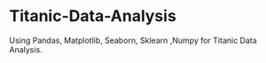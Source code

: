 # Titanic-Data-Analysis
Using Pandas, Matplotlib, Seaborn, Sklearn ,Numpy  for  Titanic Data Analysis.

